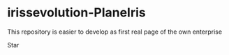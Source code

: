 # irissevolution-PlaneIris
This repository is easier to develop as first real page of the own enterprise

Star

